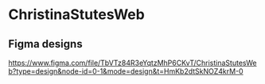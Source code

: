 # ChristinaStutesWeb

## Figma designs
https://www.figma.com/file/TbVTz84R3eYqtzMhP6CKvT/ChristinaStutesWeb?type=design&node-id=0-1&mode=design&t=HmKb2dtSkNOZ4krM-0
